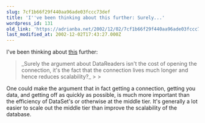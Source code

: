 ```yaml
---
slug: 7cf1b66f29f440aa96ade03fccc73def
title: 'I''ve been thinking about this further: Surely...'
wordpress_id: 131
old_link: 'https://adrianba.net/2002/12/02/7cf1b66f29f440aa96ade03fccc73def/'
last_modified_at: 2002-12-02T17:43:27.000Z
---
```


I've been thinking about
[this](/2002/12/02.html)
further:

<blockquote>_Surely the argument about DataReaders isn't the cost of
opening the connection, it's the fact that the connection lives
much longer and hence reduces scalability?_
> 
> </blockquote>

One could make the argument that in fact getting a connection,
getting you data, and getting off as quickly as possible, is much
more important than the efficiency of DataSet's or otherwise at the
middle tier. It's generally a lot easier to scale out the middle
tier than improve the scalability of the database.
